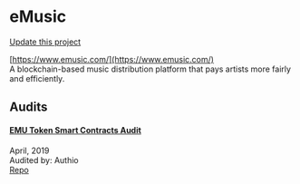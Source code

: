 
# eMusic

[Update this project](https://github.com/ConsenSys/blockchainSecurityDB/edit/master/projects/emusic.json)
  
[https://www.emusic.com/](https://www.emusic.com/)<br>
A blockchain-based music distribution platform that pays artists more fairly and efficiently.


## Audits



#### [EMU Token Smart Contracts Audit](https://github.com/authio-ethereum/Audits/blob/master/eMusic/eMusic%20EMU%20Token%20Audit.pdf)

April, 2019<br>
Audited by: Authio<br>
[Repo](https://github.com/emusic-eng/eMusicSmartContracts)
      

  



